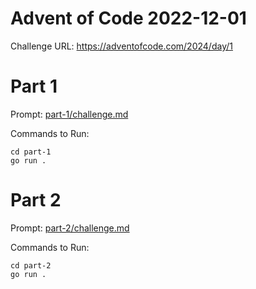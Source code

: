 # Advent of Code 2022-12-01

Challenge URL: https://adventofcode.com/2024/day/1

# Part 1

Prompt: [part-1/challenge.md](part-1/challenge.md)

Commands to Run:
```
cd part-1
go run .
```
# Part 2

Prompt: [part-2/challenge.md](part-2/challenge.md)

Commands to Run:
```
cd part-2
go run .
```